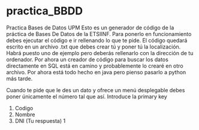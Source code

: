 # practica_BBDD
Practica Bases de Datos UPM
Esto es un generador de código de la práctica de Bases De Datos de la ETSIINF. Para ponerlo en funcionamiento debes ejecutar el código e ir rellenando lo que te pide.
El código quedará escrito en un archivo .txt que debes crear tú y poner tú la localización. Habrá puesto uno de ejemplo pero deberás rellenarlo con la dirección de tu ordenador.
Por ahora un creador de código para buscar los datos directamente en SQL está en camino y probablemente lo crearé en otro archivo.
Por ahora está todo hecho en java pero pienso pasarlo a python más tarde.

Cuando te pide que le des un dato y ofrece un menú desplegable debes poner únicamente el número tal que así.
Introduce la primary key
1. Codigo
2. Nombre
3. DNI
(Tu respuesta) 1
